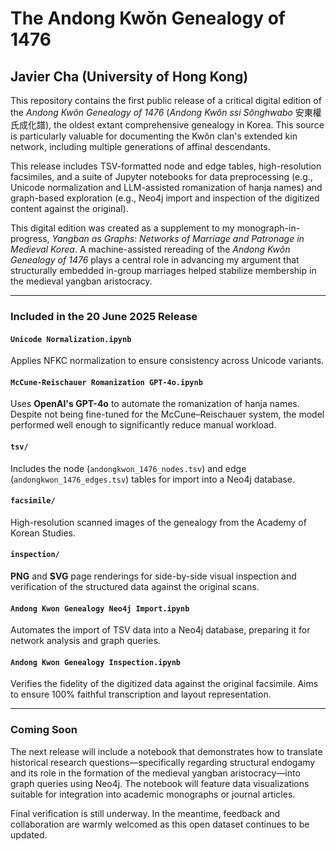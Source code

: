 # The Andong Kwŏn Genealogy of 1476

## Javier Cha (University of Hong Kong)

This repository contains the first public release of a critical digital edition of the *Andong Kwŏn Genealogy of 1476* (*Andong Kwŏn ssi Sŏnghwabo* 安東權氏成化譜), the oldest extant comprehensive genealogy in Korea. This source is particularly valuable for documenting the Kwŏn clan's extended kin network, including multiple generations of affinal descendants.

This release includes TSV-formatted node and edge tables, high-resolution facsimiles, and a suite of Jupyter notebooks for data preprocessing (e.g., Unicode normalization and LLM-assisted romanization of hanja names) and graph-based exploration (e.g., Neo4j import and inspection of the digitized content against the original).

This digital edition was created as a supplement to my monograph-in-progress, _Yangban as Graphs: Networks of Marriage and Patronage in Medieval Korea_. A machine-assisted rereading of the *Andong Kwŏn Genealogy of 1476* plays a central role in advancing my argument that structurally embedded in-group marriages helped stabilize membership in the medieval yangban aristocracy.

---

### Included in the 20 June 2025 Release

#### `Unicode Normalization.ipynb`
Applies NFKC normalization to ensure consistency across Unicode variants.

#### `McCune-Reischauer Romanization GPT-4o.ipynb`
Uses **OpenAI's GPT-4o** to automate the romanization of hanja names. Despite not being fine-tuned for the McCune–Reischauer system, the model performed well enough to significantly reduce manual workload.

#### `tsv/`
Includes the node (`andongkwon_1476_nodes.tsv`) and edge (`andongkwon_1476_edges.tsv`) tables for import into a Neo4j database.

#### `facsimile/`
High-resolution scanned images of the genealogy from the Academy of Korean Studies.

#### `inspection/`
**PNG** and **SVG** page renderings for side-by-side visual inspection and verification of the structured data against the original scans.

#### `Andong Kwon Genealogy Neo4j Import.ipynb`
Automates the import of TSV data into a Neo4j database, preparing it for network analysis and graph queries.

#### `Andong Kwon Genealogy Inspection.ipynb`
Verifies the fidelity of the digitized data against the original facsimile. Aims to ensure 100% faithful transcription and layout representation.

---

### Coming Soon

The next release will include a notebook that demonstrates how to translate historical research questions—specifically regarding structural endogamy and its role in the formation of the medieval yangban aristocracy—into graph queries using Neo4j. The notebook will feature data visualizations suitable for integration into academic monographs or journal articles.

Final verification is still underway. In the meantime, feedback and collaboration are warmly welcomed as this open dataset continues to be updated.
